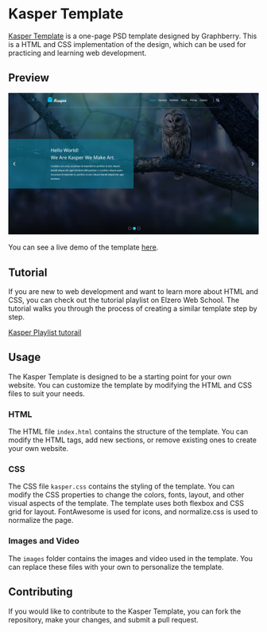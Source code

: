 # Kasper Template

[Kasper Template](https://www.graphberry.com/item/kasper-one-page-psd-template) is a one-page PSD template designed by Graphberry. This is a HTML and CSS implementation of the design, which can be used for practicing and learning web development.

## Preview

![Screenshot](Kasper_Tamplate_Two.png)

You can see a live demo of the template [here](https://hazemhussein14.github.io/Template-2/). 

## Tutorial

If you are new to web development and want to learn more about HTML and CSS, you can check out the tutorial playlist on Elzero Web School. The tutorial walks you through the process of creating a similar template step by step.

[Kasper Playlist tutorail](https://www.youtube.com/playlist?list=PLDoPjvoNmBAy1l-2A21ng3gxEyocruT0t)

## Usage

The Kasper Template is designed to be a starting point for your own website. You can customize the template by modifying the HTML and CSS files to suit your needs. 

### HTML

The HTML file `index.html` contains the structure of the template. You can modify the HTML tags, add new sections, or remove existing ones to create your own website.

### CSS

The CSS file `kasper.css` contains the styling of the template. You can modify the CSS properties to change the colors, fonts, layout, and other visual aspects of the template. The template uses both flexbox and CSS grid for layout. FontAwesome is used for icons, and normalize.css is used to normalize the page.

### Images and Video

The `images` folder contains the images and video used in the template. You can replace these files with your own to personalize the template.

## Contributing

If you would like to contribute to the Kasper Template, you can fork the repository, make your changes, and submit a pull request.

